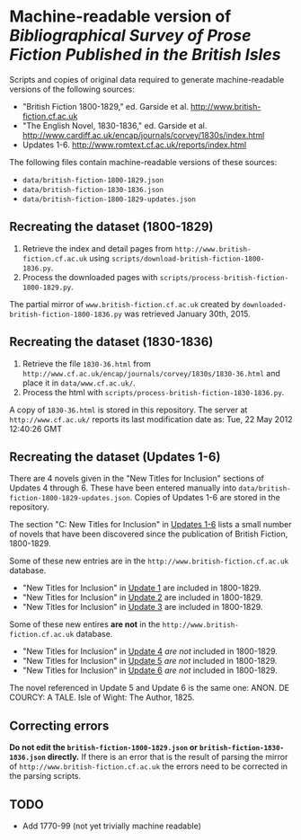 Machine-readable version of *Bibliographical Survey of Prose Fiction Published in the British Isles*
====================================================================================================

Scripts and copies of original data required to generate machine-readable versions
of the following sources:

* "British Fiction 1800-1829," ed. Garside et al. http://www.british-fiction.cf.ac.uk
* "The English Novel, 1830-1836," ed. Garside et al. http://www.cardiff.ac.uk/encap/journals/corvey/1830s/index.html
* Updates 1-6. http://www.romtext.cf.ac.uk/reports/index.html

The following files contain machine-readable versions of these sources:

- `data/british-fiction-1800-1829.json`
- `data/british-fiction-1830-1836.json`
- `data/british-fiction-1800-1829-updates.json`

Recreating the dataset (1800-1829)
----------------------------------

1.  Retrieve the index and detail pages from  `http://www.british-fiction.cf.ac.uk` using `scripts/download-british-fiction-1800-1836.py`.
2.  Process the downloaded pages with `scripts/process-british-fiction-1800-1829.py`.

The partial mirror of `www.british-fiction.cf.ac.uk` created by
`downloaded-british-fiction-1800-1836.py` was retrieved January 30th, 2015.

Recreating the dataset (1830-1836)
----------------------------------

1.  Retrieve the file `1830-36.html` from `http://www.cf.ac.uk/encap/journals/corvey/1830s/1830-36.html` and
    place it in `data/www.cf.ac.uk/`.
2.  Process the html with `scripts/process-british-fiction-1830-1836.py`.

A copy of `1830-36.html` is stored in this repository. The server at
`http://www.cf.ac.uk/` reports its last modification date as: Tue, 22 May 2012
12:40:26 GMT

Recreating the dataset (Updates 1-6)
------------------------------------

There are 4 novels given in the "New Titles for Inclusion" sections of Updates
4 through 6. These have been entered manually into
`data/british-fiction-1800-1829-updates.json`. Copies of Updates 1-6 are stored
in the repository.

The section "C: New Titles for Inclusion" in
[Updates 1-6](http://www.romtext.cf.ac.uk/reports/index.html) lists a small number of
novels that have been discovered since the publication of British Fiction,
1800-1829.

Some of these new entries are in the `http://www.british-fiction.cf.ac.uk` database.

- "New Titles for Inclusion" in [Update 1](http://www.romtext.cf.ac.uk/reports/engnov1.html) are included in 1800-1829.
- "New Titles for Inclusion" in [Update 2](http://www.romtext.cf.ac.uk/reports/engnov2.html) are included in 1800-1829.
- "New Titles for Inclusion" in [Update 3](http://www.romtext.cf.ac.uk/reports/engnov3.html) are included in 1800-1829.

Some of these new entires **are not** in the `http://www.british-fiction.cf.ac.uk` database.

- "New Titles for Inclusion" in [Update 4](http://www.romtext.cf.ac.uk/reports/engnov4.html) *are not* included in 1800-1829.
- "New Titles for Inclusion" in [Update 5](http://www.romtext.cf.ac.uk/reports/engnov5.html) *are not* included in 1800-1829.
- "New Titles for Inclusion" in [Update 6](http://www.romtext.cf.ac.uk/reports/engnov6.html) *are not* included in 1800-1829.

The novel referenced in Update 5 and Update 6 is the same one: ANON. DE COURCY: A TALE. Isle of Wight: The Author, 1825.

Correcting errors
-----------------

**Do not edit the `british-fiction-1800-1829.json` or `british-fiction-1830-1836.json` directly.** If there is an error that is the
result of parsing the mirror of `http://www.british-fiction.cf.ac.uk` the
errors need to be corrected in the parsing scripts.

TODO
----
- Add 1770-99 (not yet trivially machine readable)
